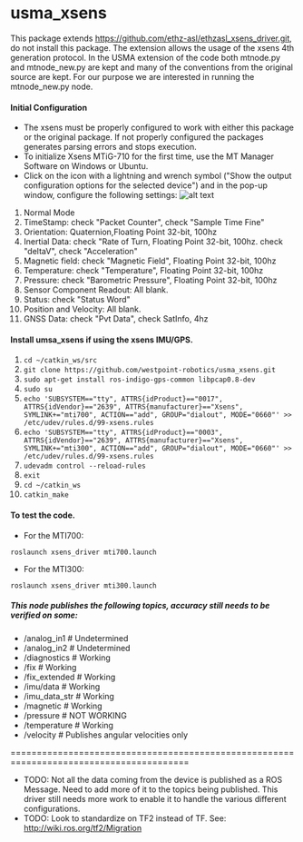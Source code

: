# usma_xsens

This package extends https://github.com/ethz-asl/ethzasl_xsens_driver.git, do not install this package. The extension allows the usage of the xsens 4th generation protocol. In the USMA extension of the code both mtnode.py and mtnode_new.py are kept and many of the conventions from the original source are kept. For our purpose we are interested in running the mtnode_new.py node.

#### Initial Configuration
* The xsens must be properly configured to work with either this package or the original package. If not properly configured the packages generates parsing errors and stops execution.
* To initialize Xsens MTiG-710 for the first time, use the MT Manager Software on Windows or Ubuntu.
* Click on the icon with a lightning and wrench symbol ("Show the output configuration options for the selected device") and in the pop-up window, configure the following settings:
![alt text](https://github.com/westpoint-robotics/usma_xsens/blob/master/MT-Manager.png)
1. Normal Mode
2. TimeStamp: check "Packet Counter", check "Sample Time Fine"
3. Orientation: Quaternion,Floating Point 32-bit, 100hz
4. Inertial Data: check "Rate of Turn, Floating Point 32-bit, 100hz. check "deltaV", check "Acceleration"
5. Magnetic field: check "Magnetic Field", Floating Point 32-bit, 100hz
6. Temperature: check "Temperature", Floating Point 32-bit, 100hz
7. Pressure: check "Barometric Pressure", Floating Point 32-bit, 100hz
8. Sensor Component Readout: All blank.
9. Status: check "Status Word"
10. Position and Velocity: All blank.
11. GNSS Data: check "Pvt Data", check SatInfo, 4hz

#### Install umsa_xsens if using the xsens IMU/GPS.
1. `cd ~/catkin_ws/src`
2. `git clone https://github.com/westpoint-robotics/usma_xsens.git`
3. `sudo apt-get install ros-indigo-gps-common libpcap0.8-dev`
4. `sudo su`
5. `echo 'SUBSYSTEM=="tty", ATTRS{idProduct}=="0017", ATTRS{idVendor}=="2639", ATTRS{manufacturer}=="Xsens", SYMLINK+="mti700", ACTION=="add", GROUP="dialout", MODE="0660"' >> /etc/udev/rules.d/99-xsens.rules`
6. `echo 'SUBSYSTEM=="tty", ATTRS{idProduct}=="0003", ATTRS{idVendor}=="2639", ATTRS{manufacturer}=="Xsens", SYMLINK+="mti300", ACTION=="add", GROUP="dialout", MODE="0660"' >> /etc/udev/rules.d/99-xsens.rules`
7. `udevadm control --reload-rules`
8. `exit`
9. `cd ~/catkin_ws`
10. `catkin_make`

####  To test the code.

* For the MTI700:

`roslaunch xsens_driver mti700.launch`

* For the MTI300:

`roslaunch xsens_driver mti300.launch`

##### This node publishes the following topics, accuracy still needs to be verified on some:
* /analog_in1	# Undetermined
* /analog_in2	# Undetermined
* /diagnostics  # Working
* /fix  	# Working
* /fix_extended # Working
* /imu/data  	# Working
* /imu_data_str # Working
* /magnetic  	# Working
* /pressure  	# NOT WORKING
* /temperature  # Working
* /velocity  	# Publishes angular velocities only


========================================================================================

* TODO: Not all the data coming from the device is published as a ROS Message. Need
to add more of it to the topics being published. This driver still needs more work
to enable it to handle the various different configurations.
* TODO: Look to standardize on TF2 instead of TF. See: http://wiki.ros.org/tf2/Migration

